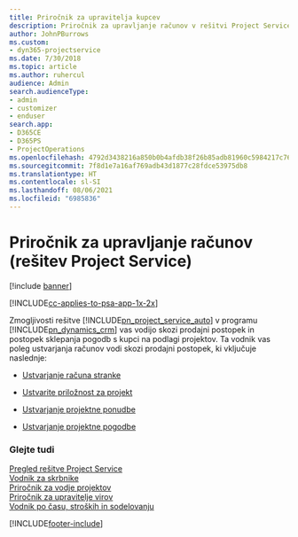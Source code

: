 ```yaml
---
title: Priročnik za upravitelja kupcev
description: Priročnik za upravljanje računov v rešitvi Project Service vas bo vodil skozi prodajni proces in proces sklepanja pogodb s kupci na podlagi projektov.
author: JohnPBurrows
ms.custom:
- dyn365-projectservice
ms.date: 7/30/2018
ms.topic: article
ms.author: ruhercul
audience: Admin
search.audienceType:
- admin
- customizer
- enduser
search.app:
- D365CE
- D365PS
- ProjectOperations
ms.openlocfilehash: 4792d3438216a850b0b4afdb38f26b85adb81960c5984217c76c9954ca36b884
ms.sourcegitcommit: 7f8d1e7a16af769adb43d1877c28fdce53975db8
ms.translationtype: HT
ms.contentlocale: sl-SI
ms.lasthandoff: 08/06/2021
ms.locfileid: "6985836"
---
```

# <a name="account-manager-guide-project-service"></a>Priročnik za upravljanje računov (rešitev Project Service)

[!include [banner](../includes/psa-now-project-operations.md)]

[!INCLUDE[cc-applies-to-psa-app-1x-2x](../includes/cc-applies-to-psa-app-1x-2x.md)]

Zmogljivosti rešitve [!INCLUDE[pn_project_service_auto](../includes/pn-project-service-auto.md)] v programu [!INCLUDE[pn_dynamics_crm](../includes/pn-dynamics-crm.md)] vas vodijo skozi prodajni postopek in postopek sklepanja pogodb s kupci na podlagi projektov. Ta vodnik vas poleg ustvarjanja računov vodi skozi prodajni postopek, ki vključuje naslednje:  
  
-   [Ustvarjanje računa stranke](../psa/create-customer-account.md)  
  
-   [Ustvarite priložnost za projekt](../psa/create-project-opportunity.md)  
  
-   [Ustvarjanje projektne ponudbe](../psa/create-project-quote.md)  
  
-   [Ustvarjanje projektne pogodbe](../psa/create-project-contract.md)  
  
  
### <a name="see-also"></a>Glejte tudi  
 [Pregled rešitve Project Service](../psa/overview.md)   
 [Vodnik za skrbnike](../psa/admin-guide.md)   
 [Priročnik za vodje projektov](../psa/project-manager-guide.md)   
 [Priročnik za upravitelje virov](../psa/resource-manager-guide.md)   
 [Vodnik po času, stroških in sodelovanju](../psa/time-expense-collaboration-guide.md)


[!INCLUDE[footer-include](../includes/footer-banner.md)]
